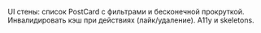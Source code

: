 UI стены: список PostCard с фильтрами и бесконечной прокруткой. Инвалидировать кэш при действиях (лайк/удаление). A11y и skeletons.

